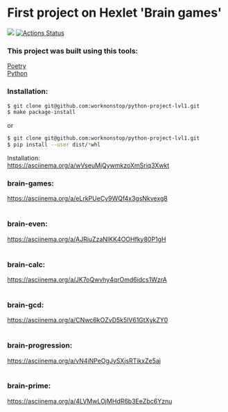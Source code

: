 # First project on Hexlet 'Brain games'
<a href="https://codeclimate.com/github/worknonstop/python-project-lvl1/maintainability"><img src="https://api.codeclimate.com/v1/badges/c356ed621661028d1989/maintainability" /></a>
[![Actions Status](https://github.com/worknonstop/python-project-lvl1/workflows/hexlet-check/badge.svg)](https://github.com/worknonstop/python-project-lvl1/actions)
### This project was built using this tools:<br>
[Poetry](https://python-poetry.org/)<br>
[Python](https://www.python.org/)<br>
### Installation:
```bash
$ git clone git@github.com:worknonstop/python-project-lvl1.git
$ make package-install 
```
or<br>
```bash
$ git clone git@github.com:worknonstop/python-project-lvl1.git
$ pip install --user dist/*whl
```
Installation:<br>
https://asciinema.org/a/wVseuMjQywmkzoXmSriq3Xwkt

### brain-games:<br>
https://asciinema.org/a/eLrkPUeCy9WQf4x3gsNkvexg8<br><br>
### brain-even:<br>
https://asciinema.org/a/AJRiuZzaNIKK4OOHfky80P1gH<br><br>
### brain-calc:<br>
https://asciinema.org/a/JK7oQwvhy4qrOmd6idcs1WzrA<br><br>
### brain-gcd:<br>
https://asciinema.org/a/CNwc6kOZvD5k5lV61GtXykZY0<br><br>
### brain-progression:<br>
https://asciinema.org/a/vN4iNPeOgJySXjsRTikxZe5aj<br><br>
### brain-prime:<br>
https://asciinema.org/a/4LVMwLOjMHdR6b3EeZbc6Yznu<br><br>
